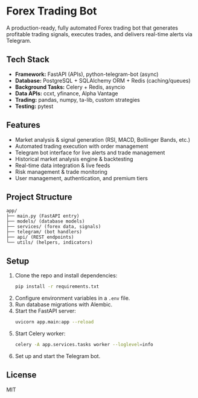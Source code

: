 # Forex Trading Bot

A production-ready, fully automated Forex trading bot that generates profitable trading signals, executes trades, and delivers real-time alerts via Telegram.

## Tech Stack
- **Framework:** FastAPI (APIs), python-telegram-bot (async)
- **Database:** PostgreSQL + SQLAlchemy ORM + Redis (caching/queues)
- **Background Tasks:** Celery + Redis, asyncio
- **Data APIs:** ccxt, yfinance, Alpha Vantage
- **Trading:** pandas, numpy, ta-lib, custom strategies
- **Testing:** pytest

## Features
- Market analysis & signal generation (RSI, MACD, Bollinger Bands, etc.)
- Automated trading execution with order management
- Telegram bot interface for live alerts and trade management
- Historical market analysis engine & backtesting
- Real-time data integration & live feeds
- Risk management & trade monitoring
- User management, authentication, and premium tiers

## Project Structure
```
app/
├── main.py (FastAPI entry)
├── models/ (database models)
├── services/ (forex data, signals)
├── telegram/ (bot handlers)
├── api/ (REST endpoints)
└── utils/ (helpers, indicators)
```

## Setup
1. Clone the repo and install dependencies:
   ```bash
   pip install -r requirements.txt
   ```
2. Configure environment variables in a `.env` file.
3. Run database migrations with Alembic.
4. Start the FastAPI server:
   ```bash
   uvicorn app.main:app --reload
   ```
5. Start Celery worker:
   ```bash
   celery -A app.services.tasks worker --loglevel=info
   ```
6. Set up and start the Telegram bot.

## License
MIT 
